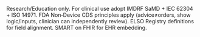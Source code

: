 
Research/Education only. For clinical use adopt IMDRF SaMD + IEC 62304 + ISO 14971.
FDA Non‑Device CDS principles apply (advice≠orders, show logic/inputs, clinician can independently review).
ELSO Registry definitions for field alignment. SMART on FHIR for EHR embedding.
